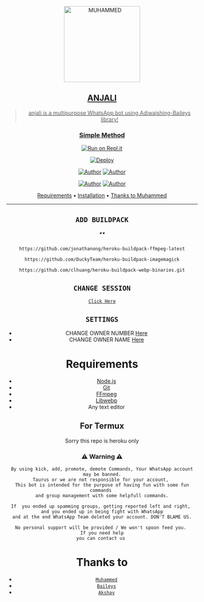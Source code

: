 <div align="center">
</p>


<div align="center">
<a href="https://github.com/muhammed-usrbot"><img src="https://tenor.com/view/anime-smile-reina-izumi-cute-blush-gif-13857197.gif" alt="MUHAMMED"width="200" />
 
## ANJALI


> anjali is a multipurpose WhatsApp bot using Adiwajshing-Baileys library!
>
>

  ### Simple Method
  
  
[![Run on Repl.it](https://repl.it/badge/github/quiec/whatsAlfa)](https://replit.com/@muhammed-userbot/TAURUS-X3)

[![Deploy](https://www.herokucdn.com/deploy/button.svg)](https://heroku.com/deploy?template=https://github.com/muhammed-usrbot/TAURUS-X3) 



<p align="center">
 <a href="https://github.com/muhammed-usrbot"><img title="Author" src="https://img.shields.io/badge/repo creater-Muhammed-blue.svg?style=for-the-badge&logo=github" /></a>  <a href="https://Wa.me/+919961050829?text=Hello%20Taurus%20Bro🌝...Im%20big%20fan%20of%20you%20😌"><img title="Author" src="https://img.shields.io/badge/owner-Akshay-blue.svg?style=for-the-badge&logo=whatsapp" /></a>
<p align="center">
<a href="https://chat.whatsapp.com/JCDXgSphA49EHxjPn813IL"><img title="Author" src="https://img.shields.io/badge/Watsapp-Group-blue.svg?style=for-the-badge&logo=whatsapp" /></a> <a href="https://youtube.com/c/TAURUSEDITS"><img title="Author" src="https://img.shields.io/badge/Youtube-TAURUSEDITS-blue.svg?style=for-the-badge&logo=youtube" /></a>
</p>


<p align="center">
  <a href="https://github.com/muhammed-usrbot/TAURUS-X3#requirements">Requirements</a> •
  <a href="https://github.com/muhammed-usrbot/TAURUS-X3#simple method">Installation</a> •
  <a href="https://github.com/muhammed-usrbot/TAURUS-X3#thanks-to">Thanks to Muhammed</a> 
</p>
</div>


---


## `ADD BUILDPACK`

##### **

```
https://github.com/jonathanong/heroku-buildpack-ffmpeg-latest
```
```
https://github.com/DuckyTeam/heroku-buildpack-imagemagick
```
```
https://github.com/clhuang/heroku-buildpack-webp-binaries.git
```
## `CHANGE SESSION`
[`Click Here`](https://github.com/muhammed-usrbot/TAURUS-X3/blob/master/Taurus.json#L1)

## `SETTINGS`
- CHANGE OWNER NUMBER [Here](https://github.com/muhammed-usrbot/TAURUS-X3/blob/master/setting.json#L2)
- CHANGE OWNER NAME [Here](https://github.com/muhammed-usrbot/TAURUS-X3/blob/master/setting.json#L5)

# Requirements
* [Node.js](https://nodejs.org/en/)
* [Git](https://git-scm.com/downloads)
* [FFmpeg](https://github.com/BtbN/FFmpeg-Builds/releases)
* [Libwebp](https://developers.google.com/speed/webp/download)
* Any text editor


## For Termux
Sorry this repo is heroku only

### ⚠ Warning ⚠

```
By using kick, add, promote, demote Commands, Your WhatsApp account may be banned.
Taurus or we are not responsible for your account, 
This bot is intended for the purpose of having fun with some fun commands 
and group management with some helpfull commands.

If  you ended up spamming groups, getting reported left and right, 
and you ended up in being fight with WhatsApp
and at the end WhatsApp Team deleted your account. DON'T BLAME US.

No personal support will be provided / We won't spoon feed you. 
If you need help
you can contact us 
```

# Thanks to

* [`Muhammed`](https://github.com/muhammed-usrbot/Taurus-x3)
* [`Baileys`](https://github.com/adiwajshing/Baileys)
* [`Akshay`](https://github.com/IAM-TOXIDE-SER)


